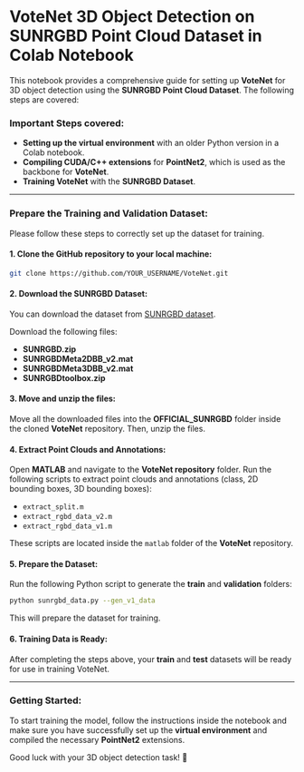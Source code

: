 # VoteNet 3D Object Detection on SUNRGBD Point Cloud Dataset in Colab Notebook

This notebook provides a comprehensive guide for setting up **VoteNet** for 3D object detection using the **SUNRGBD Point Cloud Dataset**. The following steps are covered:

### Important Steps covered:
- **Setting up the virtual environment** with an older Python version in a Colab notebook.
- **Compiling CUDA/C++ extensions** for **PointNet2**, which is used as the backbone for **VoteNet**.
- **Training VoteNet** with the **SUNRGBD Dataset**.

---

### Prepare the Training and Validation Dataset:

Please follow these steps to correctly set up the dataset for training.

#### 1. Clone the GitHub repository to your local machine:
```bash
git clone https://github.com/YOUR_USERNAME/VoteNet.git
```

#### 2. Download the SUNRGBD Dataset:
You can download the dataset from [SUNRGBD dataset](https://rgbd.cs.princeton.edu/data/).

Download the following files:
- **SUNRGBD.zip**
- **SUNRGBDMeta2DBB_v2.mat**
- **SUNRGBDMeta3DBB_v2.mat**
- **SUNRGBDtoolbox.zip**

#### 3. Move and unzip the files:
Move all the downloaded files into the **OFFICIAL_SUNRGBD** folder inside the cloned **VoteNet** repository. Then, unzip the files.

#### 4. Extract Point Clouds and Annotations:
Open **MATLAB** and navigate to the **VoteNet repository** folder. Run the following scripts to extract point clouds and annotations (class, 2D bounding boxes, 3D bounding boxes):
- `extract_split.m`
- `extract_rgbd_data_v2.m`
- `extract_rgbd_data_v1.m`

These scripts are located inside the `matlab` folder of the **VoteNet** repository.

#### 5. Prepare the Dataset:
Run the following Python script to generate the **train** and **validation** folders:
```bash
python sunrgbd_data.py --gen_v1_data
```

This will prepare the dataset for training.

#### 6. Training Data is Ready:
After completing the steps above, your **train** and **test** datasets will be ready for use in training VoteNet.

---

### Getting Started:

To start training the model, follow the instructions inside the notebook and make sure you have successfully set up the **virtual environment** and compiled the necessary **PointNet2** extensions.

Good luck with your 3D object detection task! 🚀
